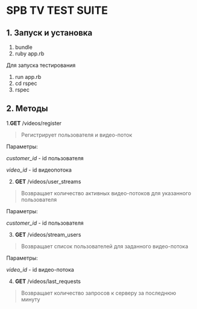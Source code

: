 # SPB TV TEST SUITE

## 1. Запуск и установка

1. bundle
2. ruby app.rb

Для запуска тестирования

1. run app.rb
2. cd rspec
3. rspec

## 2. Методы

1.**GET** /videos/register

> Регистрирует пользователя и видео-поток

Параметры:

_customer_id_ - id пользователя

_video_id_ - id видеопотока

2. **GET** /videos/user_streams


> Возвращает количество активных видео-потоков для указанного пользователя

Параметры:

_customer_id_ - id пользователя

3. **GET** /videos/stream_users


> Возвращает список пользователей для заданного видео-потока

Параметры:

_video_id_ - id видео-потока

4. **GET** /videos/last_requests


> Возвращает количество запросов к серверу за последнюю минуту






